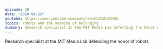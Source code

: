 ```yaml
---
episode: 28
date: "2020-04-23"
youtube: https://www.youtube.com/watch?v=kCZRZrZ9hRA
topics: robots and the meaning of belonging
summary: Research specialist at the MIT Media Lab defending the honor of robots
---
```


Research specialist at the MIT Media Lab defending the honor of robots
